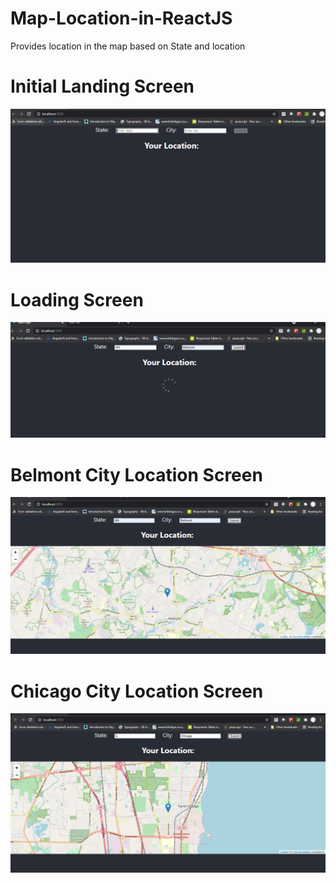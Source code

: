 # Map-Location-in-ReactJS
Provides location in the map based on State and location

# Initial Landing Screen
![alt_text](https://github.com/Harini03/Map-Location-in-ReactJS/blob/main/InitialScreen.PNG)

# Loading Screen
![alt_text](https://github.com/Harini03/Map-Location-in-ReactJS/blob/main/Loading-SS.png)

# Belmont City Location Screen
![alt text](https://github.com/Harini03/Map-Location-in-ReactJS/blob/main/Belmont_city-SS.PNG)

# Chicago City Location Screen
![alt_text](https://github.com/Harini03/Map-Location-in-ReactJS/blob/main/Chicago-SS.PNG)

